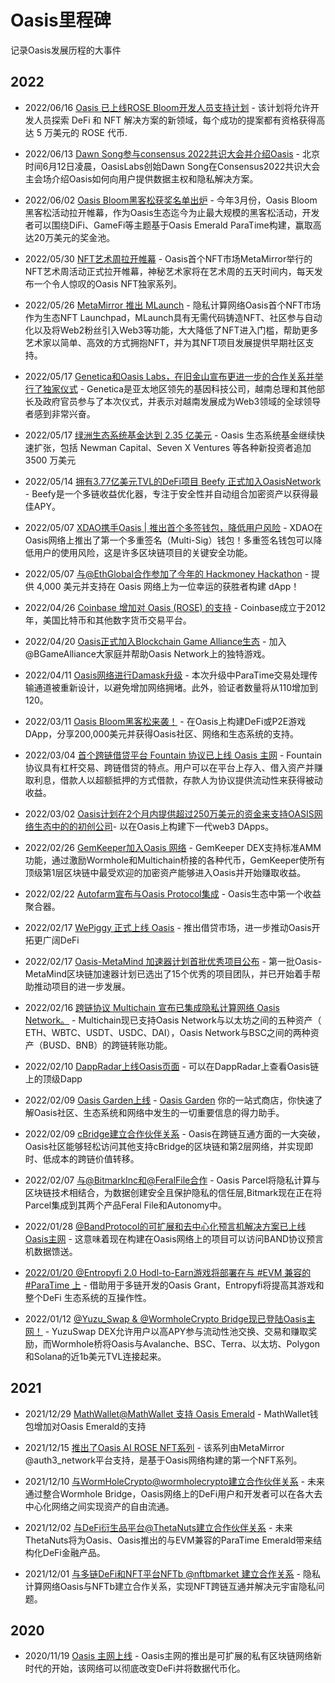 # Oasis里程碑

记录Oasis发展历程的大事件

## 2022

- 2022/06/16 [Oasis 已上线ROSE Bloom开发人员支持计划](https://www.chaincatcher.com/article/2075376) - 该计划将允许开发人员探索 DeFi 和 NFT 解决方案的新领域，每个成功的提案都有资格获得高达 5 万美元的 ROSE 代币.
- 2022/06/13 [Dawn Song参与consensus 2022共识大会并介绍Oasis](https://twitter.com/OasisNetwork_CN/status/1536022776443596801?s=20&t=4ju0vJgGNrH_NefMZ4gt6g) - 北京时间6月12日凌晨，OasisLabs创始Dawn Song在Consensus2022共识大会主会场介绍Oasis如何向用户提供数据主权和隐私解决方案。
- 2022/06/02 [Oasis Bloom黑客松获奖名单出炉](https://medium.com/@OasisNetworkCN/%E7%BE%A4%E9%9B%84%E9%80%90%E9%B9%BF-7%E4%B8%AA%E9%A1%B9%E7%9B%AE%E8%84%B1%E9%A2%96%E8%80%8C%E5%87%BA-oasis-bloom%E9%BB%91%E5%AE%A2%E6%9D%BE%E8%8E%B7%E5%A5%96%E5%90%8D%E5%8D%95%E5%87%BA%E7%82%89-6703c8bc6c93) - 今年3月份，Oasis Bloom黑客松活动拉开帷幕，作为Oasis生态迄今为止最大规模的黑客松活动，开发者可以围绕DiFi、GameFi等主题基于Oasis Emerald ParaTime构建，赢取高达20万美元的奖金池。
- 2022/05/30 [NFT艺术周拉开帷幕](https://medium.com/@OasisNetworkCN/nft%E8%89%BA%E6%9C%AF%E5%91%A8%E6%8B%89%E5%BC%80%E5%B8%B7%E5%B9%95-%E6%95%B0%E4%BD%8D%E8%89%BA%E6%9C%AF%E5%AE%B6nft%E4%BD%9C%E5%93%81%E4%B8%8A%E7%BA%BFoasis-e596838dc2e9) - Oasis首个NFT市场MetaMirror举行的NFT艺术周活动正式拉开帷幕，神秘艺术家将在艺术周的五天时间内，每天发布一个令人惊叹的Oasis NFT独家系列。
- 2022/05/26 [MetaMirror 推出 MLaunch](https://twitter.com/OasisClub_CN/status/1529818644254887936) - 隐私计算网络Oasis首个NFT市场 作为生态NFT Launchpad，MLaunch具有无需代码铸造NFT、社区参与自动化以及将Web2粉丝引入Web3等功能，大大降低了NFT进入门槛，帮助更多艺术家以简单、高效的方式拥抱NFT，并为其NFT项目发展提供早期社区支持。
- 2022/05/17 [Genetica和Oasis Labs，在旧金山宣布更进一步的合作关系并举行了独家仪式](https://medium.com/@OasisNetworkCN/%E8%8E%B7%E8%B6%8A%E5%8D%97%E6%80%BB%E7%90%86%E5%92%8C%E6%94%BF%E5%BA%9C%E6%94%AF%E6%8C%81-oasis-labs%E6%90%BA%E6%89%8Bgenetica%E6%9E%84%E5%BB%BA%E7%B2%BE%E5%87%86%E5%8C%BB%E7%96%97%E6%9C%8D%E5%8A%A1-dd9f9c6b7d17) - Genetica是亚太地区领先的基因科技公司，越南总理和其他部长及政府官员参与了本次仪式，并表示对越南发展成为Web3领域的全球领导者感到非常兴奋。
- 2022/05/17 [绿洲生态系统基金达到 2.35 亿美元](https://twitter.com/OasisProtocol/status/1526548398148550664?s=20&t=P3ONCAvklWzTrg1T4j2NYw) - Oasis 生态系统基金继续快速扩张，包括 Newman Capital、Seven X Ventures 等各种新投资者追加 3500 万美元
- 2022/05/14 [拥有3.77亿美元TVL的DeFi项目 Beefy 正式加入OasisNetwork](https://twitter.com/beefyfinance/status/1525286820149440513) - Beefy是一个多链收益优化器，专注于安全性并自动组合加密资产以获得最佳APY。
- 2022/05/07 [XDAO携手Oasis | 推出首个多签钱包，降低用户风险](https://medium.com/@OasisNetworkCN/xdao%E6%90%BA%E6%89%8Boasis-%E6%8E%A8%E5%87%BA%E9%A6%96%E4%B8%AA%E5%A4%9A%E7%AD%BE%E9%92%B1%E5%8C%85-%E9%99%8D%E4%BD%8E%E7%94%A8%E6%88%B7%E9%A3%8E%E9%99%A9-91bcbcc3b691) - XDAO在Oasis网络上推出了第一个多重签名（Multi-Sig）钱包！多重签名钱包可以降低用户的使用风险，这是许多区块链项目的关键安全功能。 

- 2022/05/07 [与@EthGlobal合作参加了今年的 Hackmoney Hackathon](https://twitter.com/OasisNetwork_CN/status/1522867856479637504) - 提供 4,000 美元并支持在 Oasis 网络上为一位幸运的获胜者构建 dApp！

- 2022/04/26 [Coinbase 增加对 Oasis (ROSE) 的支持](https://twitter.com/CoinbaseAssets/status/1518620620082356225) - Coinbase成立于2012年，美国比特币和其他数字货币交易平台。

- 2022/04/20 [Oasis正式加入Blockchain Game Alliance生态](https://twitter.com/oasisprotocol/status/1516679978595004418) - 加入@BGameAlliance大家庭并帮助Oasis Network上的独特游戏。

- 2022/04/11 [Oasis网络进行Damask升级](https://medium.com/@OasisNetworkCN/oasis-%E7%BD%91%E7%BB%9C%E5%B0%86%E4%BA%8E4%E6%9C%8811%E6%97%A5%E8%BF%9B%E8%A1%8Cdamask%E5%8D%87%E7%BA%A7-%E6%8A%95%E7%A5%A8%E8%8E%B7%E5%BE%9788-%E6%94%AF%E6%8C%81-6232474cdff6) - 本次升级中ParaTime交易处理传输通道被重新设计，以避免增加网络拥堵。此外，验证者数量将从110增加到120。 

- 2022/03/11 [Oasis Bloom黑客松来袭！](https://twitter.com/OasisNetwork_CN/status/1502090615005540352) - 在Oasis上构建DeFi或P2E游戏DApp，分享200,000美元并获得Oasis社区、网络和生态系统的支持。

- 2022/03/04 [首个跨链借贷平台 Fountain 协议已上线 Oasis 主网](https://twitter.com/OasisNetwork_CN/status/1499266290246365184?s=20&t=cD34YlnVU4hmkai0jJ7Svw) - Fountain协议具有杠杆交易、跨链借贷的特点。用户可以在平台上存入、借入资产并赚取利息，借款人以超额抵押的方式借款，存款人为协议提供流动性来获得被动收益。

- 2022/03/02 [Oasis计划在2个月内提供超过250万美元的资金来支持OASIS网络生态中的的初创公司](https://medium.com/oasis-protocol-project/weve-offered-more-than-2-5-758bfd726af)-
以在Oasis上构建下一代web3 DApps。

- 2022/02/26 [GemKeeper加入Oasis 网络](https://medium.com/@OasisNetworkCN/gemkeeper%E5%8A%A0%E5%85%A5oasis-%E7%BD%91%E7%BB%9C-%E8%BF%9B%E4%B8%80%E6%AD%A5%E6%8E%A8%E5%8A%A8defi%E5%8F%91%E5%B1%95-366e5be84f66) - GemKeeper DEX支持标准AMM功能，通过激励Wormhole和Multichain桥接的各种代币，GemKeeper使所有顶级第1层区块链中最受欢迎的加密资产能够进入Oasis并开始赚取收益。

- 2022/02/22 [Autofarm宣布与Oasis Protocol集成](https://medium.com/autofarm-network/autofarm-integrates-with-oasis-protocol-d7b1369bc605) - Oasis生态中第一个收益聚合器。

- 2022/02/17 [WePiggy 正式上线 Oasis](https://medium.com/@OasisNetworkCN/wepiggy-%E6%AD%A3%E5%BC%8F%E4%B8%8A%E7%BA%BF-oasis-%E6%8E%A8%E5%87%BA%E5%80%9F%E8%B4%B7%E5%B8%82%E5%9C%BA-%E8%BF%9B%E4%B8%80%E6%AD%A5%E6%8E%A8%E5%8A%A8-oasis-%E5%BC%80%E6%8B%93%E6%9B%B4%E5%B9%BF%E9%98%94-defi-1bbdec9f1278) - 推出借贷市场，进一步推动Oasis开拓更广阔DeFi

- 2022/02/17 [Oasis-MetaMind 加速器计划首批优秀项目公布](https://medium.com/@OasisNetworkCN/oasis-metamind-%E5%8A%A0%E9%80%9F%E5%99%A8%E8%AE%A1%E5%88%92%E9%A6%96%E6%89%B9%E4%BC%98%E7%A7%80%E9%A1%B9%E7%9B%AE%E5%85%AC%E5%B8%83-d814a9a18d7d) - 第一批Oasis-MetaMind区块链加速器计划已选出了15个优秀的项目团队，并已开始着手帮助推动项目的进一步发展。

- 2022/02/16 [跨链协议 Multichain 宣布已集成隐私计算网络 Oasis Network。](https://twitter.com/OasisNetwork_CN/status/1493958265298092036) - Multichain现已支持Oasis Network与以太坊之间的五种资产（ ETH、WBTC、USDT、USDC、DAI），Oasis Network与BSC之间的两种资产（BUSD、BNB）的跨链转账功能。

- 2022/02/10 [DappRadar上线Oasis页面](https://twitter.com/OasisNetwork_CN/status/1491629826540654600) - 可以在DappRadar上查看Oasis链上的顶级Dapp

- 2022/02/09 [Oasis Garden上线](https://twitter.com/OasisProtocol/status/1491110616542871552) - [Oasis Garden](https://oasisrose.garden/) 你的一站式商店，你快速了解Oasis社区、生态系统和网络中发生的一切重要信息的得力助手。

- 2022/02/09 [cBridge建立合作伙伴关系](https://twitter.com/OasisNetwork_CN/status/1491240515760984064) - Oasis在跨链互通方面的一大突破，Oasis社区能够轻松访问其他支持cBridge的区块链和第2层网络，并实现即时、低成本的跨链价值转移。

- 2022/02/07 [与@BitmarkInc和@FeralFile合作](https://twitter.com/OasisNetwork_CN/status/1490700223223517189) - Oasis Parcel将隐私计算与区块链技术相结合，为数据创建安全且保护隐私的信任层,Bitmark现在正在将Parcel集成到其两个产品Feral File和Autonomy中。

- 2022/01/28 [@BandProtocol的可扩展和去中心化预言机解决方案已上线Oasis主网](https://twitter.com/OasisNetwork_CN/status/1487037217742622726) - 这意味着现在构建在Oasis网络上的项目可以访问BAND协议预言机数据馈送。

- [2022/01/20 @Entropyfi 2.0 Hodl-to-Earn游戏将部署在与 #EVM 兼容的 #ParaTime 上](https://twitter.com/OasisNetwork_CN/status/1484130762643308548) - 借助用于多链开发的Oasis Grant，Entropyfi将提高其游戏和整个DeFi 生态系统的互操作性。

- 2022/01/12 [@Yuzu_Swap & @WormholeCrypto Bridge现已登陆Oasis主网！](https://twitter.com/OasisNetwork_CN/status/1482307503308566533) - YuzuSwap DEX允许用户以高APY参与流动性池交换、交易和赚取奖励，而Wormhole桥将Oasis与Avalanche、BSC、Terra、以太坊、Polygon和Solana的近1b美元TVL连接起来。

## 2021

- 2021/12/29 [MathWallet@MathWallet 支持 Oasis Emerald](https://twitter.com/OasisNetwork_CN/status/1476211417191645190) - MathWallet钱包增加对Oasis Emerald的支持

- 2021/12/15 [推出了Oasis AI ROSE NFT系列](https://twitter.com/OasisNetwork_CN/status/1471003956570583041) - 该系列由MetaMirror @auth3_network平台支持，是基于Oasis网络构建的第一个NFT系列。

- 2021/12/10 [与WormHoleCrypto@wormholecrypto建立合作伙伴关系](https://twitter.com/OasisNetwork_CN/status/1469262479423262721) - 未来通过整合Wormhole Bridge，Oasis网络上的DeFi用户和开发者可以在各大去中心化网络之间实现资产的自由流通。

- 2021/12/02 [与DeFi衍生品平台@ThetaNuts建立合作伙伴关系](https://twitter.com/OasisNetwork_CN/status/1469216249993658380) - 未来ThetaNuts将为Oasis、Oasis推出的与EVM兼容的ParaTime Emerald带来结构化DeFi金融产品。

- 2021/12/01 [与多链DeFi和NFT平台NFTb @nftbmarket 建立合作关系](https://twitter.com/OasisNetwork_CN/status/1466356099917832198) - 隐私计算网络Oasis与NFTb建立合作关系，实现NFT跨链互通并解决元宇宙隐私问题。

## 2020

- 2020/11/19 [Oasis 主网上线](https://twitter.com/OasisProtocol/status/1329096420587028482) - Oasis主网的推出是可扩展的私有区块链网络新时代的开始，该网络可以彻底改变DeFi并将数据代币化。
